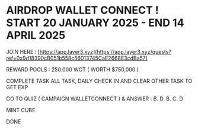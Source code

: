 # AIRDROP WALLET CONNECT ! START 20 JANUARY 2025                -                END 14 APRIL 2025

JOIN HERE : [https://app.layer3.xyz](https://app.layer3.xyz/quests?ref=0x9d18390cB051b558c56013745CaE2668E3cdBa57)

REWARD POOLS : 250.000 WCT ( WORTH $750,000 )

COMPLETE TASK ALL TASK, DAILY CHECK IN AND CLEAR OTHER TASK TO GET EXP

GO TO QUIZ ( CAMPAIGN WALLETCONNECT ) & ANSWER : B. D. B. C. D

MINT CUBE

DONE
